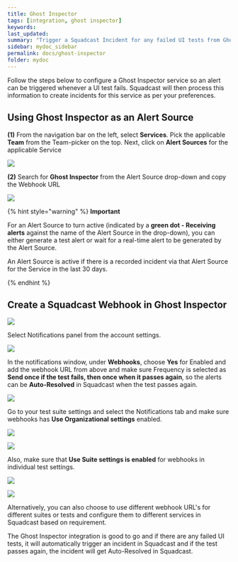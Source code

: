 ```yaml
---
title: Ghost Inspector
tags: [integration, ghost inspector]
keywords: 
last_updated: 
summary: "Trigger a Squadcast Incident for any failed UI tests from Ghost Inspector"
sidebar: mydoc_sidebar
permalink: docs/ghost-inspector
folder: mydoc
---
```


Follow the steps below to configure a Ghost Inspector service so an alert can be triggered whenever a UI test fails. Squadcast will then process this information to create incidents for this service as per your preferences.

## Using Ghost Inspector as an Alert Source

**(1)** From the navigation bar on the left, select **Services**. Pick the applicable **Team** from the Team-picker on the top. Next, click on **Alert Sources** for the applicable Service

![](../../.gitbook/assets/alert\_source\_1.png)

**(2)** Search for **Ghost Inspector** from the Alert Source drop-down and copy the Webhook URL

![](../../.gitbook/assets/ghost\_1.png)

{% hint style="warning" %} 
<b>Important</b>
<p>For an Alert Source to turn active (indicated by a <b>green dot - Receiving alerts</b> against the name of the Alert Source in the drop-down), you can either generate a test alert or wait for a real-time alert to be generated by the Alert Source.</p>
<p>An Alert Source is active if there is a recorded incident via that Alert Source for the Service in the last 30 days.</p>
{% endhint %}

## Create a Squadcast Webhook in Ghost Inspector

![](../../.gitbook/assets/ghost\_2.png)

Select Notifications panel from the account settings.

![](../../.gitbook/assets/ghost\_3.png)

In the notifications window, under **Webhooks**, choose **Yes** for Enabled and add the webhook URL from above and make sure Frequency is selected as **Send once if the test fails, then once when it passes again**, so the alerts can be **Auto-Resolved** in Squadcast when the test passes again.

![](../../.gitbook/assets/ghost\_4.png)

Go to your test suite settings and select the Notifications tab and make sure webhooks has **Use Organizational settings** enabled.

![](../../.gitbook/assets/ghost\_5.png)

![](../../.gitbook/assets/ghost\_6.png)

Also, make sure that **Use Suite settings is enabled** for webhooks in individual test settings.

![](../../.gitbook/assets/ghost\_7.png)

![](../../.gitbook/assets/ghost\_8.png)

Alternatively, you can also choose to use different webhook URL's for different suites or tests and configure them to different services in Squadcast based on requirement.

The Ghost Inspector integration is good to go and if there are any failed UI tests, it will automatically trigger an incident in Squadcast and if the test passes again, the incident will get Auto-Resolved in Squadcast.